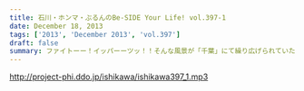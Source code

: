 ```yaml
---
title: 石川・ホンマ・ぶるんのBe-SIDE Your Life! vol.397-1
date: December 18, 2013
tags: ['2013', 'December 2013', 'vol.397']
draft: false
summary: ファイトーー！イッパーーツッ！！そんな風景が「千葉」にて繰り広げられていたとは！？ 果たして・・・死なないようにしてほしいです。ＮＡＭＡＥ
---
```


http://project-phi.ddo.jp/ishikawa/ishikawa397_1.mp3